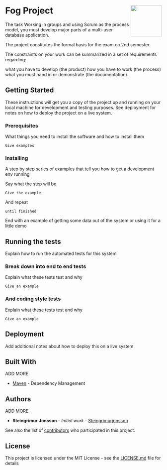 # Fog Project <img align="right" width="100" height="100" src="http://shop.johannesfog.dk/gfx/foglogok.png">


The task
Working in groups and using Scrum as the process model, you must develop major parts of a multi-user database application.

The project constitutes the formal basis for the exam on 2nd semester.

The constraints on your work can be summarized in a set of requirements regarding:

what you have to develop (the product)
how you have to work (the process)
what you must hand in or demonstrate (the documentation).

## Getting Started

These instructions will get you a copy of the project up and running on your local machine for development and testing purposes. See deployment for notes on how to deploy the project on a live system.

### Prerequisites

What things you need to install the software and how to install them

```
Give examples
```

### Installing

A step by step series of examples that tell you how to get a development env running

Say what the step will be

```
Give the example
```

And repeat

```
until finished
```

End with an example of getting some data out of the system or using it for a little demo

## Running the tests

Explain how to run the automated tests for this system

### Break down into end to end tests

Explain what these tests test and why

```
Give an example
```

### And coding style tests

Explain what these tests test and why

```
Give an example
```

## Deployment

Add additional notes about how to deploy this on a live system

## Built With
ADD MORE
* [Maven](https://maven.apache.org/) - Dependency Management

## Authors
ADD MORE
* **Steingrimur Jonsson** - *Initial work* - [Steingrimurjonsson](https://github.com/Steingrimurjonsson)

See also the list of [contributors](https://github.com/Steingrimurjonsson/FogProjekt/contributors) who participated in this project.

## License

This project is licensed under the MIT License - see the [LICENSE.md](LICENSE.md) file for details
